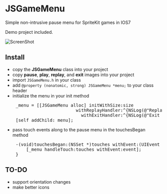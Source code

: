 JSGameMenu
==========

Simple non-intrusive pause menu for SpriteKit games in IOS7

Demo project included.

![ScreenShot](https://raw.github.com/jsealey/JSGameMenu/master/demo.gif)

## Install
- copy the **JSGameMenu** class into your project
- copy **pause**, **play**, **replay**, and **exit** images into your project
- import `JSGameMenu.h` in your class
- add `@property (nonatomic, strong) JSGameMenu *menu;` to your class header
- initialize the menu in your init method

<pre>
    _menu = [[JSGameMenu alloc] initWithSize:size 
                           withReplayHandler:^{NSLog(@"Replay Callback");}
                             withExitHandler:^{NSLog(@"Exit Callback");}];
    [self addChild:_menu];
</pre>

- pass touch events along to the pause menu in the touchesBegan method

<pre>
    -(void)touchesBegan:(NSSet *)touches withEvent:(UIEvent *)event {
        [_menu handleTouch:touches withEvent:event];
    }
</pre>

## TO-DO
- support orientation changes
- make better icons
